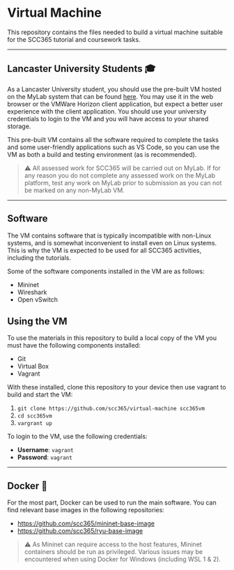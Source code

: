 # Virtual Machine

This repository contains the files needed to build a virtual machine suitable for the SCC365 tutorial and coursework tasks.

---

## Lancaster University Students 🎓

As a Lancaster University student, you should use the pre-built VM hosted on the MyLab system that can be found [here](https://mylab.lancs.ac.uk). You may use it in the web browser or the VMWare Horizon client application, but expect a better user experience with the client application. You should use your university credentials to login to the VM and you will have access to your shared storage.

This pre-built VM contains all the software required to complete the tasks and some user-friendly applications such as VS Code, so you can use the VM as both a build and testing environment (as is recommended).

> ⚠️ All assessed work for SCC365 will be carried out on MyLab. If for any reason you do not complete any assessed work on the MyLab platform, test any work on MyLab prior to submission as you can not be marked on any non-MyLab VM.

---

## Software

The VM contains software that is typically incompatible with non-Linux systems, and is somewhat inconvenient to install even on Linux systems. This is why the VM is expected to be used for all SCC365 activities, including the tutorials.

Some of the software components installed in the VM are as follows:
 - Mininet
 - Wireshark
 - Open vSwitch

## Using the VM

To use the materials in this repository to build a local copy of the VM you must have the following components installed:

 - Git
 - Virtual Box
 - Vagrant

With these installed, clone this repository to your device then use vagrant to build and start the VM:

1. `git clone https://github.com/scc365/virtual-machine scc365vm`
2. `cd scc365vm`
3. `vargrant up`

To login to the VM, use the following credentials:
 - **Username**: `vagrant`
 - **Password**: `vagrant`

---

## Docker 🐳

For the most part, Docker can be used to run the main software. You can find relevant base images in the following repositories:

- https://github.com/scc365/mininet-base-image
- https://github.com/scc365/ryu-base-image

> ⚠️ As Mininet can require access to the host features, Mininet containers should be run as privileged. Various issues may be encountered when using Docker for Windows (including WSL 1 & 2).
